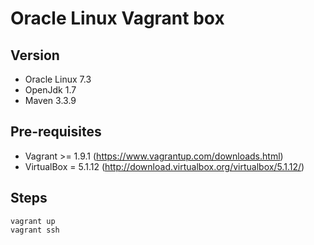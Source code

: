 # Oracle Linux Vagrant box

## Version

* Oracle Linux 7.3
* OpenJdk 1.7
* Maven 3.3.9

## Pre-requisites

* Vagrant >= 1.9.1 (https://www.vagrantup.com/downloads.html)
* VirtualBox = 5.1.12 (http://download.virtualbox.org/virtualbox/5.1.12/)

## Steps

```
vagrant up
vagrant ssh
```
